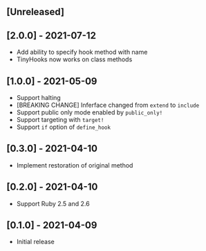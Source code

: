 ## [Unreleased]

## [2.0.0] - 2021-07-12

- Add ability to specify hook method with name
- TinyHooks now works on class methods

## [1.0.0] - 2021-05-09

- Support halting
- [BREAKING CHANGE] Inferface changed from `extend` to `include`
- Support public only mode enabled by `public_only!`
- Support targeting with `target!`
- Support `if` option of `define_hook`

## [0.3.0] - 2021-04-10

- Implement restoration of original method

## [0.2.0] - 2021-04-10

- Support Ruby 2.5 and 2.6

## [0.1.0] - 2021-04-09

- Initial release
